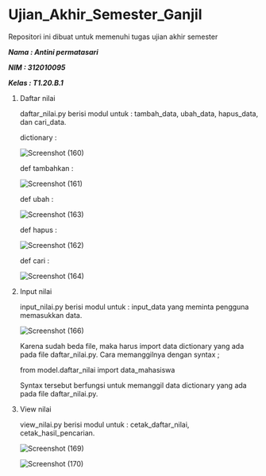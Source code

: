 # Ujian_Akhir_Semester_Ganjil
Repositori ini dibuat untuk memenuhi tugas ujian akhir semester <br>

***Nama      : Antini permatasari***

***NIM       : 312010095***

***Kelas     : T1.20.B.1***

1) Daftar nilai

   daftar_nilai.py berisi modul untuk : tambah_data, ubah_data, hapus_data, dan cari_data.
   
   dictionary :
   
   ![Screenshot (160)](https://user-images.githubusercontent.com/72993076/104834584-06c74b00-58d3-11eb-8357-a9b86f92a8d6.png)
   
   
   def tambahkan :
   
   ![Screenshot (161)](https://user-images.githubusercontent.com/72993076/104834647-67568800-58d3-11eb-99fa-555975117148.png)
   
   def ubah :
   
   ![Screenshot (163)](https://user-images.githubusercontent.com/72993076/104834751-185d2280-58d4-11eb-8e70-f1ffb4d38d02.png)

    def hapus : 
  
    ![Screenshot (162)](https://user-images.githubusercontent.com/72993076/104834690-b3093180-58d3-11eb-9ce7-88681363b052.png)
    
    def cari :
     
    ![Screenshot (164)](https://user-images.githubusercontent.com/72993076/104834805-640fcc00-58d4-11eb-8dbd-2d5350d11249.png)

2) Input nilai

   input_nilai.py berisi modul untuk : input_data yang meminta pengguna memasukkan data.
   
   ![Screenshot (166)](https://user-images.githubusercontent.com/72993076/104834908-69214b00-58d5-11eb-9ade-1023aac1fe12.png)
   
   Karena sudah beda file, maka harus import data dictionary yang ada pada file daftar_nilai.py. Cara memanggilnya dengan syntax ;
   
   from model.daftar_nilai import data_mahasiswa
   
   Syntax tersebut berfungsi untuk memanggil data dictionary yang ada pada file daftar_nilai.py.
   
3) View nilai

   view_nilai.py berisi modul untuk : cetak_daftar_nilai, cetak_hasil_pencarian.
   
   ![Screenshot (169)](https://user-images.githubusercontent.com/72993076/104835094-c1a51800-58d6-11eb-96ce-344c24d65948.png)
   
   ![Screenshot (170)](https://user-images.githubusercontent.com/72993076/104835095-c23dae80-58d6-11eb-9a37-47158878866b.png)

